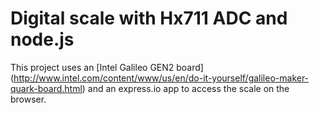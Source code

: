 # Digital scale with Hx711 ADC and node.js

This project uses an [Intel Galileo GEN2 board] (http://www.intel.com/content/www/us/en/do-it-yourself/galileo-maker-quark-board.html) and an express.io app to access the scale on the browser.
